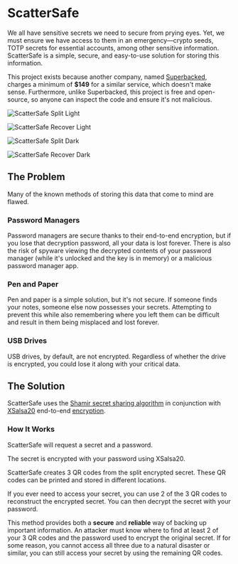 # ScatterSafe

We all have sensitive secrets we need to secure from prying eyes. Yet, we must ensure we have access to them in an emergency—crypto seeds, TOTP secrets for essential accounts, among other sensitive information. ScatterSafe is a simple, secure, and easy-to-use solution for storing this information.

This project exists because another company, named [Superbacked](https://superbacked.com), charges a minimum of **$149** for a similar service, which doesn't make sense. Furthermore, unlike Superbacked, this project is free and open-source, so anyone can inspect the code and ensure it's not malicious.

![ScatterSafe Split Light](https://cdn.horizon.pics/yVfDx4M6TFDXc9P31W6bqx7CeEoFVl.png)

![ScatterSafe Recover Light](https://cdn.horizon.pics/v3I9Jls7pqKhLP46P60sgxsETBxHrt.png)

![ScatterSafe Split Dark](https://cdn.horizon.pics/W6mLKRPZdFeIplLQddkCrzLBiKMea0.png)

![ScatterSafe Recover Dark](https://cdn.horizon.pics/4GlKXV1zFEWZTPjpDscsbSJqOozMnJ.png)

## The Problem

Many of the known methods of storing this data that come to mind are flawed.

### Password Managers

Password managers are secure thanks to their end-to-end encryption, but if you lose that decryption password, all your data is lost forever. There is also the risk of spyware viewing the decrypted contents of your password manager (while it's unlocked and the key is in memory) or a malicious password manager app.

### Pen and Paper

Pen and paper is a simple solution, but it's not secure. If someone finds your notes, someone else now possesses your secrets. Attempting to prevent this while also remembering where you left them can be difficult and result in them being misplaced and lost forever.

### USB Drives

USB drives, by default, are not encrypted. Regardless of whether the drive is encrypted, you could lose it along with your critical data.

## The Solution

ScatterSafe uses the [Shamir secret sharing algorithm](https://en.wikipedia.org/wiki/Shamir%27s_Secret_Sharing) in conjunction with [XSalsa20](https://en.wikipedia.org/wiki/Salsa20) end-to-end [encryption](https://en.wikipedia.org/wiki/Encryption).

### How It Works

ScatterSafe will request a secret and a password.

The secret is encrypted with your password using XSalsa20.

ScatterSafe creates 3 QR codes from the split encrypted secret. These QR codes can be printed and stored in different locations.

If you ever need to access your secret, you can use 2 of the 3 QR codes to reconstruct the encrypted secret. You can then decrypt the secret with your password.

This method provides both a **secure** and **reliable** way of backing up important information. An attacker must know where to find at least 2 of your 3 QR codes and the password used to encrypt the original secret. If for some reason, you cannot access all three due to a natural disaster or similar, you can still access your secret by using the remaining QR codes.
